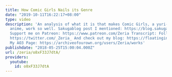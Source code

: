 ```yaml
---
title: How Comic Girls Nails its Genre
date: "2019-10-11T16:22:17+08:00"
type: video
description: 'An analysis of what it is that makes Comic Girls, a yuri-focused slice-of-life
  anime, work so well. Sakugablog post I mentioned: https://blog.sakugabooru.com/2018/04/20/production-highlights-comic-girls-01-03/
  Support me on Patreon: https://www.patreon.com/Zeria Transcript: Follow me on Twitter:
  https://twitter.com/_Zeria_ And check out my blog: https://floatingintobliss.wordpress.com/
  My AO3 Page: https://archiveofourown.org/users/Zeria/works'
publishdate: "2018-05-25T15:00:04.000Z"
url: /zeria/o8xF33J7dtA/
providers:
  youtube:
    id: o8xF33J7dtA
---
```

